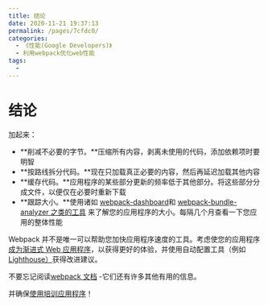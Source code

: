 ```yaml
---
title: 结论
date: 2020-11-21 19:37:13
permalink: /pages/7cfdc0/
categories:
  - 《性能(Google Developers)》
  - 利用webpack优化web性能
tags:
  -
---
```


# 结论

加起来：

- **削减不必要的字节。**压缩所有内容，剥离未使用的代码，添加依赖项时要明智
- **按路线拆分代码。**现在只加载真正必要的内容，然后再延迟加载其他内容
- **缓存代码。**应用程序的某些部分更新的频率低于其他部分。将这些部分分成文件，以便仅在必要时重新下载
- **跟踪大小。**使用诸如 [webpack-dashboard](https://github.com/FormidableLabs/webpack-dashboard/)和 [webpack-bundle-analyzer 之类的工具](https://github.com/webpack-contrib/webpack-bundle-analyzer) 来了解您的应用程序的大小。每隔几个月查看一下您应用的整体性能

Webpack 并不是唯一可以帮助您加快应用程序速度的工具。考虑使您的应用程序[成为渐进式 Web 应用程序](https://developers.google.cn/web/progressive-web-apps)，以获得更好的体验，并使用自动配置工具（例如[Lighthouse）](https://developers.google.cn/web/tools/lighthouse)获得改进建议。

不要忘记阅读[webpack 文档](https://webpack.js.org/guides/) -它们还有许多其他有用的信息。

并确保[使用培训应用程序](https://github.com/GoogleChromeLabs/webpack-training-project)！
